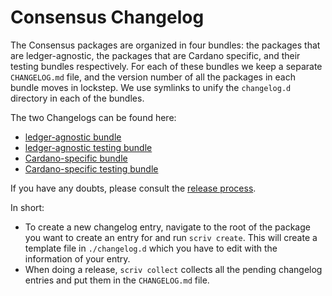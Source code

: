 # Consensus Changelog

The Consensus packages are organized in four bundles: the packages that are
ledger-agnostic, the packages that are Cardano specific, and their testing
bundles respectively. For each of these bundles we keep a separate
`CHANGELOG.md` file, and the version number of all the packages in each bundle
moves in lockstep. We use symlinks to unify the `changelog.d` directory in each
of the bundles.

The two Changelogs can be found here:
- [ledger-agnostic bundle](./ouroboros-consensus/CHANGELOG.md)
- [ledger-agnostic testing bundle](./ouroboros-consensus-test/CHANGELOG.md)
- [Cardano-specific bundle](./ouroboros-consensus-cardano/CHANGELOG.md)
- [Cardano-specific testing bundle](./ouroboros-consensus-cardano-test/CHANGELOG.md)

If you have any doubts, please consult the [release
process](./ouroboros-consensus/docs/ReleaseProcess.md).

In short:
- To create a new changelog entry, navigate to the root of the package you want
  to create an entry for and run `scriv create`. This will create a template
  file in `./changelog.d` which you have to edit with the information of your
  entry.
- When doing a release, `scriv collect` collects all the pending changelog
  entries and put them in the `CHANGELOG.md` file.
